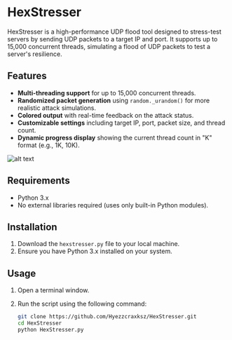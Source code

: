 # HexStresser

HexStresser is a high-performance UDP flood tool designed to stress-test servers by sending UDP packets to a target IP and port. It supports up to 15,000 concurrent threads, simulating a flood of UDP packets to test a server's resilience.

## Features

- **Multi-threading support** for up to 15,000 concurrent threads.
- **Randomized packet generation** using `random._urandom()` for more realistic attack simulations.
- **Colored output** with real-time feedback on the attack status.
- **Customizable settings** including target IP, port, packet size, and thread count.
- **Dynamic progress display** showing the current thread count in "K" format (e.g., 1K, 10K).
  
![alt text](https://giphy.com/gifs/cyberwar-3oEjHQxSq1ZSBXZgeQ)

## Requirements

- Python 3.x
- No external libraries required (uses only built-in Python modules).

## Installation

1. Download the `hexstresser.py` file to your local machine.
2. Ensure you have Python 3.x installed on your system.

## Usage

1. Open a terminal window.
2. Run the script using the following command:

   ```bash
   git clone https://github.com/Hyezzcraxksz/HexStresser.git
   cd HexStresser
   python HexStresser.py
